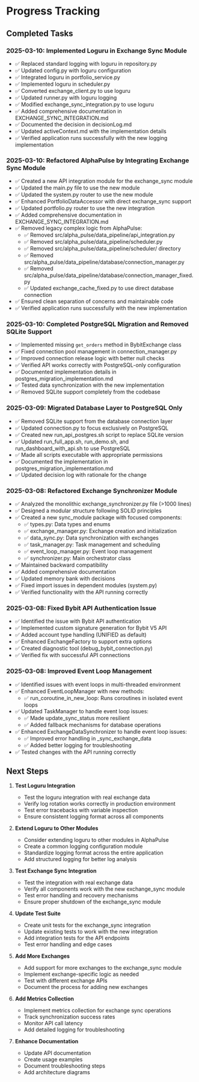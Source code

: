 # Progress Tracking

## Completed Tasks

### 2025-03-10: Implemented Loguru in Exchange Sync Module

- ✅ Replaced standard logging with loguru in repository.py
- ✅ Updated config.py with loguru configuration
- ✅ Integrated loguru in portfolio_service.py
- ✅ Implemented loguru in scheduler.py
- ✅ Converted exchange_client.py to use loguru
- ✅ Updated runner.py with loguru logging
- ✅ Modified exchange_sync_integration.py to use loguru
- ✅ Added comprehensive documentation in EXCHANGE_SYNC_INTEGRATION.md
- ✅ Documented the decision in decisionLog.md
- ✅ Updated activeContext.md with the implementation details
- ✅ Verified application runs successfully with the new logging implementation

### 2025-03-10: Refactored AlphaPulse by Integrating Exchange Sync Module

- ✅ Created a new API integration module for the exchange_sync module
- ✅ Updated the main.py file to use the new module
- ✅ Updated the system.py router to use the new module
- ✅ Enhanced PortfolioDataAccessor with direct exchange_sync support
- ✅ Updated portfolio.py router to use the new integration
- ✅ Added comprehensive documentation in EXCHANGE_SYNC_INTEGRATION.md
- ✅ Removed legacy complex logic from AlphaPulse:
  - ✅ Removed src/alpha_pulse/data_pipeline/api_integration.py
  - ✅ Removed src/alpha_pulse/data_pipeline/scheduler.py
  - ✅ Removed src/alpha_pulse/data_pipeline/scheduler/ directory
  - ✅ Removed src/alpha_pulse/data_pipeline/database/connection_manager.py
  - ✅ Removed src/alpha_pulse/data_pipeline/database/connection_manager_fixed.py
  - ✅ Updated exchange_cache_fixed.py to use direct database connection
- ✅ Ensured clean separation of concerns and maintainable code
- ✅ Verified application runs successfully with the new implementation

### 2025-03-10: Completed PostgreSQL Migration and Removed SQLite Support

- ✅ Implemented missing `get_orders` method in BybitExchange class
- ✅ Fixed connection pool management in connection_manager.py
- ✅ Improved connection release logic with better null checks
- ✅ Verified API works correctly with PostgreSQL-only configuration
- ✅ Documented implementation details in postgres_migration_implementation.md
- ✅ Tested data synchronization with the new implementation
- ✅ Removed SQLite support completely from the codebase

### 2025-03-09: Migrated Database Layer to PostgreSQL Only

- ✅ Removed SQLite support from the database connection layer
- ✅ Updated connection.py to focus exclusively on PostgreSQL
- ✅ Created new run_api_postgres.sh script to replace SQLite version
- ✅ Updated run_full_app.sh, run_demo.sh, and run_dashboard_with_api.sh to use PostgreSQL
- ✅ Made all scripts executable with appropriate permissions
- ✅ Documented the implementation in postgres_migration_implementation.md
- ✅ Updated decision log with rationale for the change

### 2025-03-08: Refactored Exchange Synchronizer Module

- ✅ Analyzed the monolithic exchange_synchronizer.py file (>1000 lines)
- ✅ Designed a modular structure following SOLID principles
- ✅ Created a new sync_module package with focused components:
  - ✅ types.py: Data types and enums
  - ✅ exchange_manager.py: Exchange creation and initialization
  - ✅ data_sync.py: Data synchronization with exchanges
  - ✅ task_manager.py: Task management and scheduling
  - ✅ event_loop_manager.py: Event loop management
  - ✅ synchronizer.py: Main orchestrator class
- ✅ Maintained backward compatibility
- ✅ Added comprehensive documentation
- ✅ Updated memory bank with decisions
- ✅ Fixed import issues in dependent modules (system.py)
- ✅ Verified functionality with the API running correctly

### 2025-03-08: Fixed Bybit API Authentication Issue

- ✅ Identified the issue with Bybit API authentication
- ✅ Implemented custom signature generation for Bybit V5 API
- ✅ Added account type handling (UNIFIED as default)
- ✅ Enhanced ExchangeFactory to support extra options
- ✅ Created diagnostic tool (debug_bybit_connection.py)
- ✅ Verified fix with successful API connections

### 2025-03-08: Improved Event Loop Management

- ✅ Identified issues with event loops in multi-threaded environment
- ✅ Enhanced EventLoopManager with new methods:
  - ✅ run_coroutine_in_new_loop: Runs coroutines in isolated event loops
- ✅ Updated TaskManager to handle event loop issues:
  - ✅ Made update_sync_status more resilient
  - ✅ Added fallback mechanisms for database operations
- ✅ Enhanced ExchangeDataSynchronizer to handle event loop issues:
  - ✅ Improved error handling in _sync_exchange_data
  - ✅ Added better logging for troubleshooting
- ✅ Tested changes with the API running correctly

## Next Steps

1. **Test Loguru Integration**
   - Test the loguru integration with real exchange data
   - Verify log rotation works correctly in production environment
   - Test error tracebacks with variable inspection
   - Ensure consistent logging format across all components

2. **Extend Loguru to Other Modules**
   - Consider extending loguru to other modules in AlphaPulse
   - Create a common logging configuration module
   - Standardize logging format across the entire application
   - Add structured logging for better log analysis

3. **Test Exchange Sync Integration**
   - Test the integration with real exchange data
   - Verify all components work with the new exchange_sync module
   - Test error handling and recovery mechanisms
   - Ensure proper shutdown of the exchange_sync module

4. **Update Test Suite**
   - Create unit tests for the exchange_sync integration
   - Update existing tests to work with the new integration
   - Add integration tests for the API endpoints
   - Test error handling and edge cases

5. **Add More Exchanges**
   - Add support for more exchanges to the exchange_sync module
   - Implement exchange-specific logic as needed
   - Test with different exchange APIs
   - Document the process for adding new exchanges

6. **Add Metrics Collection**
   - Implement metrics collection for exchange sync operations
   - Track synchronization success rates
   - Monitor API call latency
   - Add detailed logging for troubleshooting

7. **Enhance Documentation**
   - Update API documentation
   - Create usage examples
   - Document troubleshooting steps
   - Add architecture diagrams
